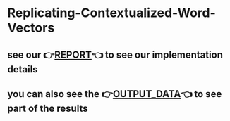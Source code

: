 # Replicating-Contextualized-Word-Vectors
## see our :point_right:[REPORT](https://github.com/WenqiJiang/Contextualized-Word-Vectors/blob/master/report.pdf):point_left: to see our implementation details
## you can also see the :point_right:[OUTPUT_DATA](https://github.com/WenqiJiang/Contextualized-Word-Vectors/blob/master/Results.ipynb):point_left: to see part of the results
